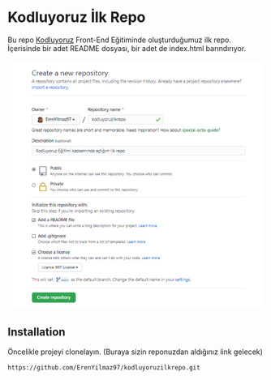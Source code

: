 # Kodluyoruz İlk Repo

Bu repo [Kodluyoruz](https://www.kodluyoruz.org) Front-End Eğitiminde oluşturduğumuz ilk repo. İçerisinde bir adet README dosyası, bir adet de index.html barındırıyor.

![Proje Resmi](ProjeResim.png)

## Installation

Öncelikle projeyi clonelayın. (Buraya sizin reponuzdan aldığınız link gelecek)
```
https://github.com/ErenYilmaz97/kodluyoruzilkrepo.git
```

